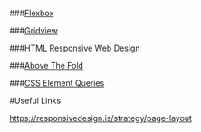 
###[Flexbox](https://css-tricks.com/snippets/css/a-guide-to-flexbox/)

###[Gridview](http://www.w3schools.com/css/css_rwd_grid.asp)

###[HTML Responsive Web Design](http://www.w3schools.com/html/html_responsive.asp)

###[Above The Fold](http://www.webvanta.com/post/2014-07-06/responsive-design-above-the-fold)

###[CSS Element Queries](https://github.com/marcj/css-element-queries/pulls?q=is%3Apr+is%3Aclosed)

#Useful Links

https://responsivedesign.is/strategy/page-layout
